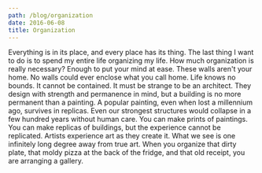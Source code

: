 ```yaml
---
path: /blog/organization
date: 2016-06-08
title: Organization
---
```

Everything is in its place, and every place has its thing. The last thing I want to do is to spend my entire life organizing my life. How much organization is really necessary? Enough to put your mind at ease. These walls aren't your home. No walls could ever enclose what you call home. Life knows no bounds. It cannot be contained. It must be strange to be an architect. They design with strength and permanence in mind, but a building is no more permanent than a painting. A popular painting, even when lost a millennium ago, survives in replicas. Even our strongest structures would collapse in a few hundred years without human care. You can make prints of paintings. You can make replicas of buildings, but the experience cannot be replicated. Artists experience art as they create it. What we see is one infinitely long degree away from true art. When you organize that dirty plate, that moldy pizza at the back of the fridge, and that old receipt, you are arranging a gallery.
